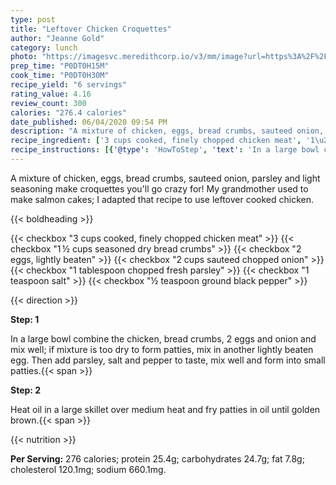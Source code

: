 ```yaml
---
type: post
title: "Leftover Chicken Croquettes"
author: "Jeanne Gold"
category: lunch
photo: "https://imagesvc.meredithcorp.io/v3/mm/image?url=https%3A%2F%2Fimages.media-allrecipes.com%2Fuserphotos%2F216863.jpg"
prep_time: "P0DT0H15M"
cook_time: "P0DT0H30M"
recipe_yield: "6 servings"
rating_value: 4.16
review_count: 300
calories: "276.4 calories"
date_published: 06/04/2020 09:54 PM
description: "A mixture of chicken, eggs, bread crumbs, sauteed onion, parsley and light seasoning make croquettes you'll go crazy for! My grandmother used to make salmon cakes; I adapted that recipe to use leftover cooked chicken."
recipe_ingredient: ['3 cups cooked, finely chopped chicken meat', '1\u2009½ cups seasoned dry bread crumbs', '2 eggs, lightly beaten', '2 cups sauteed chopped onion', '1 tablespoon chopped fresh parsley', '1 teaspoon salt', '½ teaspoon ground black pepper']
recipe_instructions: [{'@type': 'HowToStep', 'text': 'In a large bowl combine the chicken, bread crumbs, 2 eggs and onion and mix well; if mixture is too dry to form patties, mix in another lightly beaten egg. Then add parsley, salt and pepper to taste, mix well and form into small patties.\n'}, {'@type': 'HowToStep', 'text': 'Heat oil in a large skillet over medium heat and fry patties in oil until golden brown.\n'}]
---
```


A mixture of chicken, eggs, bread crumbs, sauteed onion, parsley and light seasoning make croquettes you'll go crazy for! My grandmother used to make salmon cakes; I adapted that recipe to use leftover cooked chicken. 

{{< boldheading >}}

{{< checkbox "3 cups cooked, finely chopped chicken meat" >}}
{{< checkbox "1 ½ cups seasoned dry bread crumbs" >}}
{{< checkbox "2  eggs, lightly beaten" >}}
{{< checkbox "2 cups sauteed chopped onion" >}}
{{< checkbox "1 tablespoon chopped fresh parsley" >}}
{{< checkbox "1 teaspoon salt" >}}
{{< checkbox "½ teaspoon ground black pepper" >}}


{{< direction >}}

**Step: 1**

In a large bowl combine the chicken, bread crumbs, 2 eggs and onion and mix well; if mixture is too dry to form patties, mix in another lightly beaten egg. Then add parsley, salt and pepper to taste, mix well and form into small patties.{{< span >}}

**Step: 2**

Heat oil in a large skillet over medium heat and fry patties in oil until golden brown.{{< span >}}

{{< nutrition >}}

**Per Serving:** 276 calories; protein 25.4g; carbohydrates 24.7g; fat 7.8g; cholesterol 120.1mg; sodium 660.1mg.